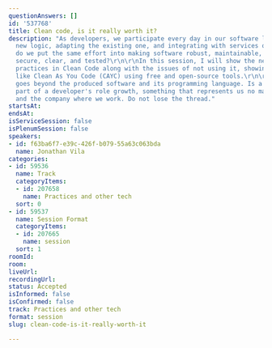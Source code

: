 ```yaml
---
questionAnswers: []
id: '537768'
title: Clean code, is it really worth it?
description: "As developers, we participate every day in our software life cycle adding
  new logic, adapting the existing one, and integrating with services or platforms.\r\n\r\nBut,
  do we put the same effort into making software robust, maintainable, consistent,
  secure, clear, and tested?\r\n\r\nIn this session, I will show the need for good
  practices in Clean Code along with the issues of not using it, showing concepts
  like Clean As You Code (CAYC) using free and open-source tools.\r\n\r\nClean Code
  goes beyond the produced software and its programming language. Is a fundamental
  part of a developer's role growth, something that represents us no matter the language
  and the company where we work. Do not lose the thread."
startsAt: 
endsAt: 
isServiceSession: false
isPlenumSession: false
speakers:
- id: f63ba6f7-e39c-426f-b079-55a63c063bda
  name: Jonathan Vila
categories:
- id: 59536
  name: Track
  categoryItems:
  - id: 207658
    name: Practices and other tech
  sort: 0
- id: 59537
  name: Session Format
  categoryItems:
  - id: 207665
    name: session
  sort: 1
roomId: 
room: 
liveUrl: 
recordingUrl: 
status: Accepted
isInformed: false
isConfirmed: false
track: Practices and other tech
format: session
slug: clean-code-is-it-really-worth-it

---
```

